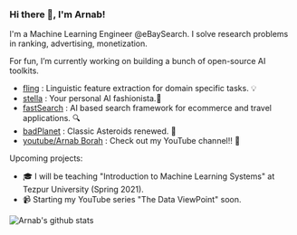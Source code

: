 ### Hi there 👋, I'm Arnab!

I'm a Machine Learning Engineer @eBaySearch. I solve research problems in ranking, advertising, monetization.   

For fun, I’m currently working on building a bunch of open-source AI toolkits.
- [fling](https://github.com/fastboardAI/fling) : Linguistic feature extraction for domain specific tasks. 💡 
- [stella](https://github.com/fastboardAI/stella) : Your personal AI fashionista.👩 
- [fastSearch](https://github.com/fastboardAI/fastSearch) : AI based search framework for ecommerce and travel applications. 🔍
- [badPlanet](https://github.com/arnab64/badPlanetKivy) : Classic Asteroids renewed. 🚀
- [youtube/Arnab Borah](https://www.youtube.com/channel/UCXxrnwUzKOLqF-0SaqF4zfw/videos?view_as=subscriber) : Check out my YouTube channel!! 🎥


Upcoming projects:
- 🎓 I will be teaching "Introduction to Machine Learning Systems" at Tezpur University (Spring 2021).
- 📹 Starting my YouTube series "The Data ViewPoint" soon.

![Arnab's github stats](https://github-readme-stats.vercel.app/api?username=arnab64&show_icons=true&hide_border=true) 

